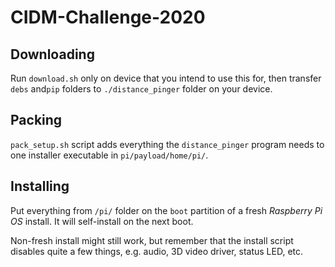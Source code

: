 # CIDM-Challenge-2020

## Downloading

Run `download.sh` only on device that you intend to use this for, then transfer `debs` and`pip` folders to `./distance_pinger` folder on your device.

## Packing

`pack_setup.sh` script adds everything the `distance_pinger` program needs to one installer executable in `pi/payload/home/pi/`.

## Installing

Put everything from `/pi/` folder on the `boot` partition of a fresh _Raspberry Pi OS_ install.
It will self-install on the next boot.

Non-fresh install might still work, but remember that the install script disables quite a few things, e.g. audio, 3D video driver, status LED, etc.
